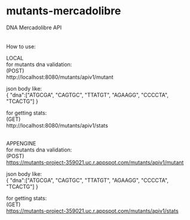 # mutants-mercadolibre
DNA Mercadolibre API
<br>
<br>
<br>
How to use:


LOCAL <br>
for mutants dna validation:<br>
(POST)<br>
http://localhost:8080/mutants/apiv1/mutant

json body like: <br>
{
    "dna":["ATGCGA", "CAGTGC", "TTATGT", "AGAAGG", "CCCCTA", "TCACTG"]
}

for getting stats:<br>
(GET)<br>
http://localhost:8080/mutants/apiv1/stats
<br><br>


APPENGINE<br>
for mutants dna validation:<br>
(POST)<br>
https://mutants-project-359021.uc.r.appspot.com/mutants/apiv1/mutant

json body like:<br>
{
"dna":["ATGCGA", "CAGTGC", "TTATGT", "AGAAGG", "CCCCTA", "TCACTG"]
}

for getting stats:<br>
(GET)<br>
https://mutants-project-359021.uc.r.appspot.com/mutants/apiv1/stats

